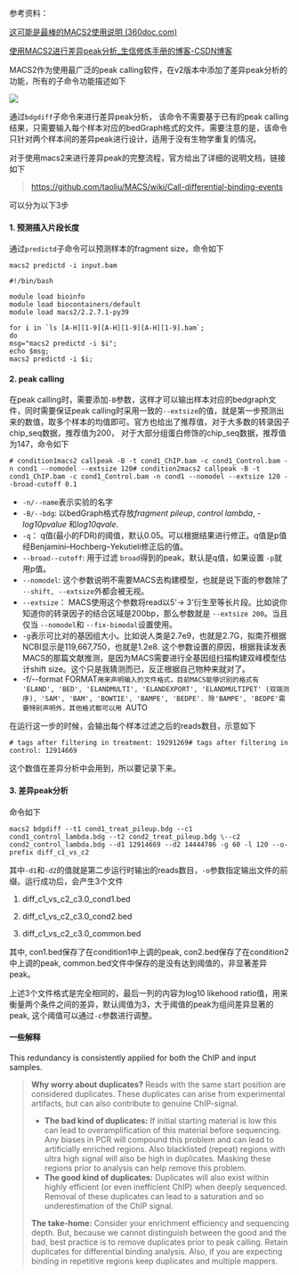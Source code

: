 

参考资料：

[这可能是最棒的MACS2使用说明 (360doc.com)](http://www.360doc.com/content/18/0205/00/19913717_727772514.shtml)

[使用MACS2进行差异peak分析_生信修炼手册的博客-CSDN博客](https://blog.csdn.net/weixin_43569478/article/details/108079812)



MACS2作为使用最广泛的peak calling软件，在v2版本中添加了差异peak分析的功能，所有的子命令功能描述如下

![](https://imgconvert.csdnimg.cn/aHR0cHM6Ly9tbWJpei5xcGljLmNuL21tYml6X3BuZy9LQXRSUEJCeWVHNVI5MGNRaWJxS2FibjVKM3ZwSDUyTWZnZUpkRTVwSGQza1BmdVNONEozMTVERVRKclpteFJxVGV0UXNQd3ZCVGdpY24zeFU3Tzdtd2hnLzY0MA?x-oss-process=image/format,png)

通过`bdgdiff`子命令来进行差异peak分析， 该命令不需要基于已有的peak calling结果，只需要输入每个样本对应的bedGraph格式的文件。需要注意的是，该命令只针对两个样本间的差异peak进行设计，适用于没有生物学重复的情况。

对于使用macs2来进行差异peak的完整流程，官方给出了详细的说明文档，链接如下

> https://github.com/taoliu/MACS/wiki/Call-differential-binding-events

可以分为以下3步

#### 1\. 预测插入片段长度

通过`predictd`子命令可以预测样本的fragment size，命令如下

```
macs2 predictd -i input.bam
```

```
#!/bin/bash

module load bioinfo
module load biocontainers/default
module load macs2/2.2.7.1-py39

for i in `ls [A-H][1-9][A-H][1-9][A-H][1-9].bam`;
do
msg="macs2 predictd -i $i";
echo $msg;
macs2 predictd -i $i;
```



#### 2\. peak  calling

在peak calling时，需要添加`-B`参数，这样才可以输出样本对应的bedgraph文件，同时需要保证peak  calling时采用一致的`--extsize`的值，就是第一步预测出来的数值，取多个样本的均值即可。官方也给出了推荐值，对于大多数的转录因子chip\_seq数据，推荐值为200， 对于大部分组蛋白修饰的chip\_seq数据，推荐值为147，命令如下

```
# condition1macs2 callpeak -B -t cond1_ChIP.bam -c cond1_Control.bam -n cond1 --nomodel --extsize 120# condition2macs2 callpeak -B -t cond1_ChIP.bam -c cond1_Control.bam -n cond1 --nomodel --extsize 120 --broad-cutoff 0.1
```

- `-n/--name`表示实验的名字
- `-B/--bdg`: 以bedGraph格式存放*fragment pileup*, *control lambda*, *-log10pvalue* 和*log10qvale*.
- `-q`： q值(最小的FDR)的阈值，默认0.05。可以根据结果进行修正。q值是p值经Benjamini–Hochberg–Yekutieli修正后的值。
- `--broad--cutoff`: 用于过滤 `broad`得到的peak，默认是q值，如果设置 `-p`就用p值。
- `--nomodel`: 这个参数说明不需要MACS去构建模型，也就是说下面的参数除了 `--shift, --extsize`外都会被无视。
- `--extsize`： MACS使用这个参数将read以5'-> 3'衍生至等长片段。比如说你知道你的转录因子的结合区域是200bp，那么参数就是 `--extsize 200`。当且仅当 `--nomodel`和 `--fix-bimodal`设置使用。
- `-g`表示可比对的基因组大小。比如说人类是2.7e9，也就是2.7G，拟南芥根据NCBI显示是119,667,750，也就是1.2e8. 这个参数设置的原因，根据我读发表MACS的那篇文献推测，是因为MACS需要进行全基因组扫描构建双峰模型估计shift size。这个只是我猜测而已，反正根据自己物种来就对了。
- -f/--format FORMAT`用来声明输入的文件格式，目前MACS能够识别的格式有 'ELAND', 'BED', 'ELANDMULTI', 'ELANDEXPORT', 'ELANDMULTIPET' (双端测序), 'SAM', 'BAM', 'BOWTIE', 'BAMPE', 'BEDPE'. 除'BAMPE', 'BEDPE'需要特别声明外，其他格式都可以用 `AUTO

在运行这一步的时候，会输出每个样本过滤之后的reads数目，示意如下

```
# tags after filtering in treatment: 19291269# tags after filtering in control: 12914669
```

这个数值在差异分析中会用到，所以要记录下来。

#### 3\. 差异peak分析

命令如下

```
macs2 bdgdiff --t1 cond1_treat_pileup.bdg --c1 cond1_control_lambda.bdg --t2 cond2_treat_pileup.bdg \--c2 cond2_control_lambda.bdg --d1 12914669 --d2 14444786 -g 60 -l 120 --o-prefix diff_c1_vs_c2
```

其中`-d1`和`-d2`的值就是第二步运行时输出的reads数目，`-o`参数指定输出文件的前缀。运行成功后，会产生3个文件

1.  diff\_c1\_vs\_c2\_c3.0\_cond1.bed
    
2.  diff\_c1\_vs\_c2\_c3.0\_cond2.bed
    
3.  diff\_c1\_vs\_c2\_c3.0\_common.bed
    

其中, con1.bed保存了在condition1中上调的peak, con2.bed保存了在condition2中上调的peak, common.bed文件中保存的是没有达到阈值的，非显著差异peak。

上述3个文件格式是完全相同的，最后一列的内容为log10 likehood ratio值，用来衡量两个条件之间的差异，默认阈值为3，大于阈值的peak为组间差异显著的peak, 这个阈值可以通过`-c`参数进行调整。  



#### 一些解释



This redundancy is consistently applied for both the ChIP and input samples.

> **Why worry about duplicates?** Reads with the same start position are considered duplicates. These duplicates can arise from experimental artifacts, but can also contribute to genuine ChIP-signal.
>
> - **The bad kind of duplicates:** If initial starting material is low this can lead to overamplification of this material before sequencing. Any biases in PCR will compound this problem and can lead to artificially enriched regions. Also blacklisted (repeat) regions with ultra high signal will also be high in duplicates. Masking these regions prior to analysis can help remove this problem.
> - **The good kind of duplicates:** Duplicates will also exist within highly efficient (or even inefficient ChIP) when deeply sequenced. Removal of these duplicates can lead to a saturation and so underestimation of the ChIP signal.
>
> **The take-home:** Consider your enrichment efficiency and sequencing depth. But, because we cannot distinguish between the good and the bad, best practice is to remove duplicates prior to peak calling. Retain duplicates for differential binding analysis. Also, if you are expecting binding in repetitive regions keep duplicates and multiple mappers.

